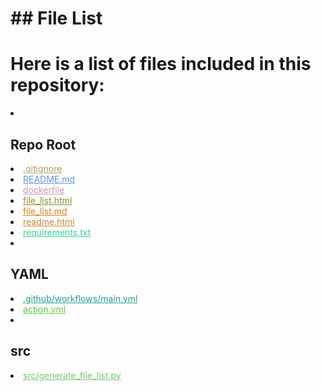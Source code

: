 # ## File List

# Here is a list of files included in this repository:

<li><h2>Repo Root</h2></li>
<li><a href="https://github.com/Nick2bad4u/generate-repo-file-list/blob/main/.gitignore" style="color: #b29e6a;">.gitignore</a></li>
<li><a href="https://github.com/Nick2bad4u/generate-repo-file-list/blob/main/README.md" style="color: #5e99f0;">README.md</a></li>
<li><a href="https://github.com/Nick2bad4u/generate-repo-file-list/blob/main/dockerfile" style="color: #d595aa;">dockerfile</a></li>
<li><a href="https://github.com/Nick2bad4u/generate-repo-file-list/blob/main/file_list.html" style="color: #8c8e2b;">file_list.html</a></li>
<li><a href="https://github.com/Nick2bad4u/generate-repo-file-list/blob/main/file_list.md" style="color: #db811c;">file_list.md</a></li>
<li><a href="https://github.com/Nick2bad4u/generate-repo-file-list/blob/main/readme.html" style="color: #c78638;">readme.html</a></li>
<li><a href="https://github.com/Nick2bad4u/generate-repo-file-list/blob/main/requirements.txt" style="color: #3ad193;">requirements.txt</a></li>
<li><h2>YAML</h2></li>
<li><a href="https://github.com/Nick2bad4u/generate-repo-file-list/blob/main/.github/workflows/main.yml" style="color: #24a08c;">.github/workflows/main.yml</a></li>
<li><a href="https://github.com/Nick2bad4u/generate-repo-file-list/blob/main/action.yml" style="color: #5fc940;">action.yml</a></li>
<li><h2>src</h2></li>
<li><a href="https://github.com/Nick2bad4u/generate-repo-file-list/blob/main/src/generate_file_list.py" style="color: #78c476;">src/generate_file_list.py</a></li>
</ul>
